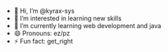 - 👋 Hi, I’m @kyrax-sys
- 👀 I’m interested in learning new skills 
- 🌱 I’m currently learning web development and java 
- 😄 Pronouns: ez/pz
- ⚡ Fun fact:  get_right

<!---
kyrax-sys/kyrax-sys is a ✨ special ✨ repository because its `README.md` (this file) appears on your GitHub profile.
You can click the Preview link to take a look at your changes.
--->
